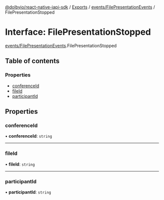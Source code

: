 [@dolbyio/react-native-iapi-sdk](../README.md) / [Exports](../modules.md) / [events/FilePresentationEvents](../modules/events_FilePresentationEvents.md) / FilePresentationStopped

# Interface: FilePresentationStopped

[events/FilePresentationEvents](../modules/events_FilePresentationEvents.md).FilePresentationStopped

## Table of contents

### Properties

- [conferenceId](events_FilePresentationEvents.FilePresentationStopped.md#conferenceid)
- [fileId](events_FilePresentationEvents.FilePresentationStopped.md#fileid)
- [participantId](events_FilePresentationEvents.FilePresentationStopped.md#participantid)

## Properties

### conferenceId

• **conferenceId**: `string`

___

### fileId

• **fileId**: `string`

___

### participantId

• **participantId**: `string`
